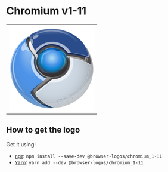 Chromium v1-11
==============

<!-- markdownlint-disable line-length no-inline-html -->
<table>
    <tr height=240>
        <td>
            <a href="https://github.com/alrra/browser-logos/tree/0f4c39eeedff10eb5c559bdc981780deb98b17c8/src/archive/chromium_1-11">
                <img width=230 src="https://raw.githubusercontent.com/alrra/browser-logos/0f4c39eeedff10eb5c559bdc981780deb98b17c8/src/archive/chromium_1-11/chromium_1-11.svg?sanitize=true" alt="Chromium v1-11 browser logo">
            </a>
        </td>
    </tr>
</table>
<!-- markdownlint-enable line-length no-inline-html -->

How to get the logo
-------------------

Get it using:

* [`npm`][npm]: `npm install --save-dev @browser-logos/chromium_1-11`
* [`Yarn`][yarn]: `yarn add --dev @browser-logos/chromium_1-11`

<!-- Link labels: -->

[npm]: https://www.npmjs.com/
[yarn]: https://yarnpkg.com/
